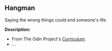 ## Hangman
Saying the wrong things could end someone's life.

**Description:**
- From The Odin Project's [Curriculum](https://www.theodinproject.com/lessons/ruby-hangman).
- ...